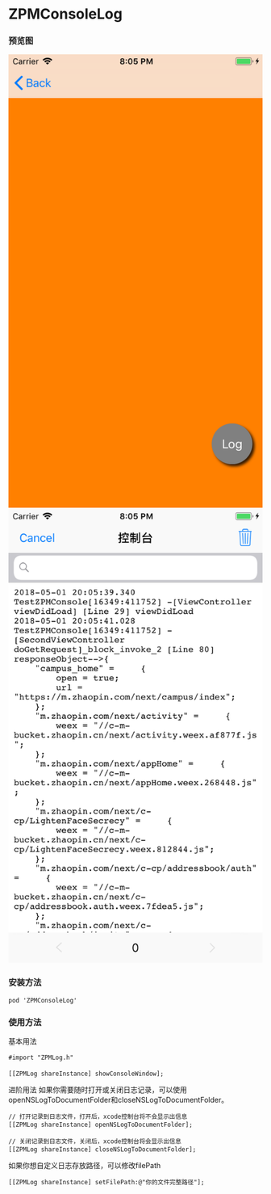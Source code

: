 # ZPMConsoleLog

### 预览图

![image](./GithubImages/ScreenShot001.png) ![image](./GithubImages/ScreenShot002.png)

### 安装方法
```
pod 'ZPMConsoleLog'
```

### 使用方法

基本用法
```
#import "ZPMLog.h"

[[ZPMLog shareInstance] showConsoleWindow];
```

进阶用法
如果你需要随时打开或关闭日志记录，可以使用openNSLogToDocumentFolder和closeNSLogToDocumentFolder。
```
// 打开记录到日志文件，打开后，xcode控制台将不会显示出信息
[[ZPMLog shareInstance] openNSLogToDocumentFolder];

// 关闭记录到日志文件，关闭后，xcode控制台将会显示出信息
[[ZPMLog shareInstance] closeNSLogToDocumentFolder];
```

如果你想自定义日志存放路径，可以修改filePath
```
[[ZPMLog shareInstance] setFilePath:@"你的文件完整路径"];
```
